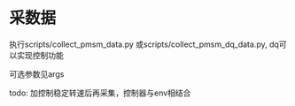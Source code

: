 # 采数据
执行scripts/collect_pmsm_data.py
或scripts/collect_pmsm_dq_data.py, dq可以实现控制功能

可选参数见args

todo: 加控制稳定转速后再采集，控制器与env相结合
